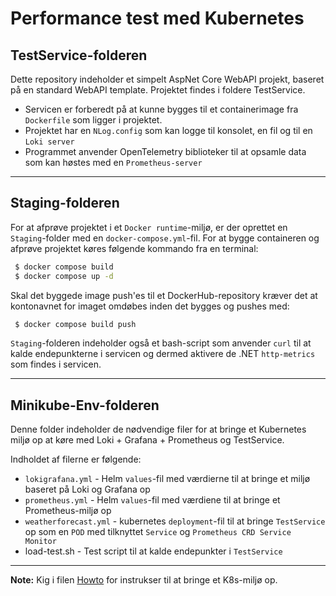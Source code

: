 # Performance test med Kubernetes

## TestService-folderen

Dette repository indeholder et simpelt AspNet Core WebAPI projekt, baseret på en standard WebAPI template. Projektet findes i foldere TestService. 

- Servicen er forberedt på at kunne bygges til et containerimage fra `Dockerfile` som ligger i projektet.
- Projektet har en `NLog.config` som kan logge til konsolet, en fil og til en `Loki server`
- Programmet anvender OpenTelemetry biblioteker til at opsamle data som kan høstes med en `Prometheus-server`

---

## Staging-folderen

For at afprøve projektet i et `Docker runtime`-miljø, er der oprettet en `Staging`-folder med en `docker-compose.yml`-fil. 
For at bygge containeren og afprøve projektet køres følgende kommando fra en terminal:

```bash
 $ docker compose build 
 $ docker compose up -d
```

Skal det byggede image push'es til et DockerHub-repository kræver det at kontonavnet for imaget omdøbes inden det bygges og pushes med:

```bash
 $ docker compose build push
```

`Staging`-folderen indeholder også et bash-script som anvender `curl` til at kalde endepunkterne i servicen og dermed aktivere de .NET `http-metrics` som findes i servicen.

---

## Minikube-Env-folderen

Denne folder indeholder de nødvendige filer for at bringe et Kubernetes miljø op at køre med Loki + Grafana + Prometheus og TestService.

Indholdet af filerne er følgende:

- `lokigrafana.yml` - Helm `values`-fil med værdierne til at bringe et miljø baseret på Loki og Grafana op
- `prometheus.yml` - Helm `values`-fil med værdiene til at bringe et Prometheus-miljø op
- `weatherforecast.yml` - kubernetes `deployment`-fil til at bringe `TestService` op som en `POD` med tilknyttet  `Service` og `Prometheus CRD Service Monitor`
- load-test.sh - Test script til at kalde endepunkter i `TestService`

---

**Note:** Kig i filen [Howto](./Howto.md) for instrukser til at bringe et K8s-miljø op.
